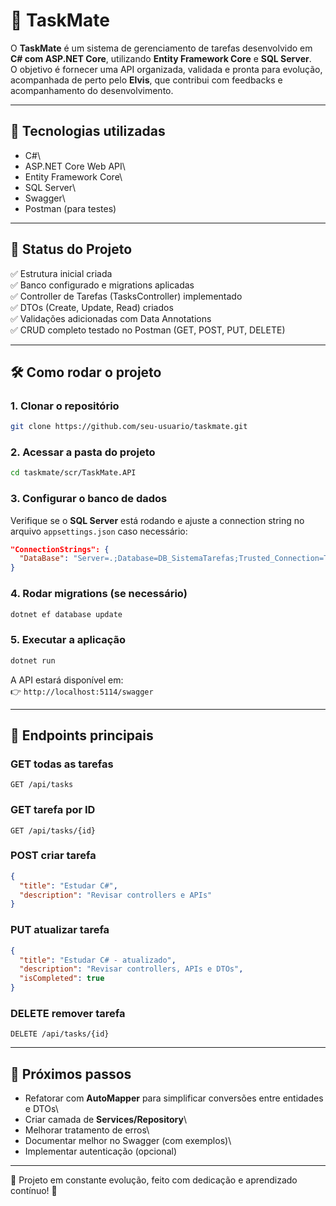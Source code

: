# 📝 TaskMate

O **TaskMate** é um sistema de gerenciamento de tarefas desenvolvido em
**C# com ASP.NET Core**, utilizando **Entity Framework Core** e **SQL
Server**.\
O objetivo é fornecer uma API organizada, validada e pronta para
evolução, acompanhada de perto pelo **Elvis**, que contribui com
feedbacks e acompanhamento do desenvolvimento.

------------------------------------------------------------------------

## 🚀 Tecnologias utilizadas

-   C#\
-   ASP.NET Core Web API\
-   Entity Framework Core\
-   SQL Server\
-   Swagger\
-   Postman (para testes)

------------------------------------------------------------------------

## 📌 Status do Projeto

✅ Estrutura inicial criada\
✅ Banco configurado e migrations aplicadas\
✅ Controller de Tarefas (TasksController) implementado\
✅ DTOs (Create, Update, Read) criados\
✅ Validações adicionadas com Data Annotations\
✅ CRUD completo testado no Postman (GET, POST, PUT, DELETE)

------------------------------------------------------------------------

## 🛠️ Como rodar o projeto

### 1. Clonar o repositório

``` bash
git clone https://github.com/seu-usuario/taskmate.git
```

### 2. Acessar a pasta do projeto

``` bash
cd taskmate/scr/TaskMate.API
```

### 3. Configurar o banco de dados

Verifique se o **SQL Server** está rodando e ajuste a connection string
no arquivo `appsettings.json` caso necessário:

``` json
"ConnectionStrings": {
  "DataBase": "Server=.;Database=DB_SistemaTarefas;Trusted_Connection=True;TrustServerCertificate=True;"
}
```

### 4. Rodar migrations (se necessário)

``` bash
dotnet ef database update
```

### 5. Executar a aplicação

``` bash
dotnet run
```

A API estará disponível em:\
👉 `http://localhost:5114/swagger`

------------------------------------------------------------------------

## 📡 Endpoints principais

### GET todas as tarefas

    GET /api/tasks

### GET tarefa por ID

    GET /api/tasks/{id}

### POST criar tarefa

``` json
{
  "title": "Estudar C#",
  "description": "Revisar controllers e APIs"
}
```

### PUT atualizar tarefa

``` json
{
  "title": "Estudar C# - atualizado",
  "description": "Revisar controllers, APIs e DTOs",
  "isCompleted": true
}
```

### DELETE remover tarefa

    DELETE /api/tasks/{id}

------------------------------------------------------------------------

## 🚧 Próximos passos

-   Refatorar com **AutoMapper** para simplificar conversões entre
    entidades e DTOs\
-   Criar camada de **Services/Repository**\
-   Melhorar tratamento de erros\
-   Documentar melhor no Swagger (com exemplos)\
-   Implementar autenticação (opcional)

------------------------------------------------------------------------

📌 Projeto em constante evolução, feito com dedicação e aprendizado
contínuo! 🚀
